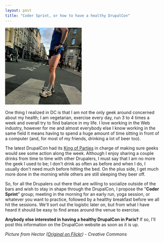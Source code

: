 ```yaml
---
layout: post
title: "Coder Sprint, or how to have a healthy DrupalCon"
---
```


![Running](/files/runner.jpg)

One thing I realized in DC is that I am not the only geek around concerned about my health; I am vegetarian, exercise every day, run 3 to 4 times a week and overall try to find balance in my life. I love working in the Web industry, however for me and almost everybody else I know working in the same field it means having to spend a huge amount of time sitting in front of a computer (and, for most of my friends, drinking a lot of beer too).

The latest DrupalCon had its [King of Parties](http://dc2009.drupalcon.org/news/anointing-king-parties-drupalcon-dc) in charge of making sure geeks would see some action along the week. Although I enjoy sharing a couple drinks from time to time with other Drupalers, I must say that I am no more the geek I used to be; I don't drink as often as before and when I do, I usually don't need much before hitting the bed. On the plus side, I get much more done in the morning while others are still sleeping they beer off.

So, for all the Drupalers out there that are willing to socialize outside of the bars and wish to stay in shape through the DrupalCon, I propose the "**Coder Sprint**" group; meeting in the morning for an early run, yoga session, or whatever you want to practice, followed by a healthy breakfast before we all hit the sessions. We'll sort out the logistic later on, but from what I have heard it should be easy to find areas around the venue to exercise.

**Anybody else interested in having a healthy DrupalCon in Paris?** If so, I'll post this information on the DrupalCon website as soon as it is up.

*Picture from Hector ([Original on Flickr](http://www.flickr.com/photos/ohhector/2055482510)) - Creative Commons*